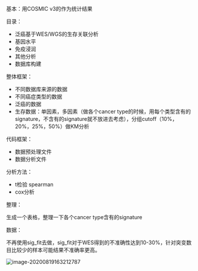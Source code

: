 基本：用COSMIC v3的作为统计结果



目录：

- 泛癌基于WES/WGS的生存关联分析
- 基因水平
- 免疫浸润
- 其他分析
- 数据库构建



整体框架：

- 不同数据库来源的数据
- 不同癌症类型的数据
- 泛癌的数据
- 生存数据：单因素，多因素（做各个cancer type的时候，用每个类型含有的signature，不含有的signature就不放进去考虑），分组cutoff（10%，20%，25%，50%）做KM分析



代码框架：

- 数据预处理文件
- 数据分析文件



分析方法：

- t检验 spearman
- cox分析



整理：

生成一个表格，整理一下各个cancer type含有的signature



数据：

不再使用sig_fit去做，sig_fit对于WES得到的不准确性达到10-30%，针对突变数目比较少的样本可能结果不准确率更高。

![image-20200819163212787](pan_cancer_signature.assets/image-20200819163212787.png)